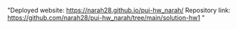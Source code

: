 "Deployed website: https://narah28.github.io/pui-hw_narah/ 
Repository link: https://github.com/narah28/pui-hw_narah/tree/main/solution-hw1 "